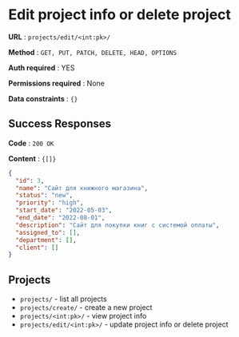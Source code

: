 # Edit project info or delete project

**URL** : `projects/edit/<int:pk>/`

**Method** : `GET, PUT, PATCH, DELETE, HEAD, OPTIONS`

**Auth required** : YES

**Permissions required** : None

**Data constraints** : `{}`

## Success Responses

**Code** : `200 OK`

**Content** : `{[]}`

```json
{
  "id": 3,
  "name": "Сайт для книжного магазина",
  "status": "new",
  "priority": "high",
  "start_date": "2022-05-03",
  "end_date": "2022-08-01",
  "description": "Сайт для покупки книг с системой оплаты",
  "assigned_to": [],
  "department": [],
  "client": []
}
```


## Projects
* `projects/` - list all projects
* `projects/create/` - create a new project
* `projects/<int:pk>/` - view project info
* `projects/edit/<int:pk>/` - update project info or delete project